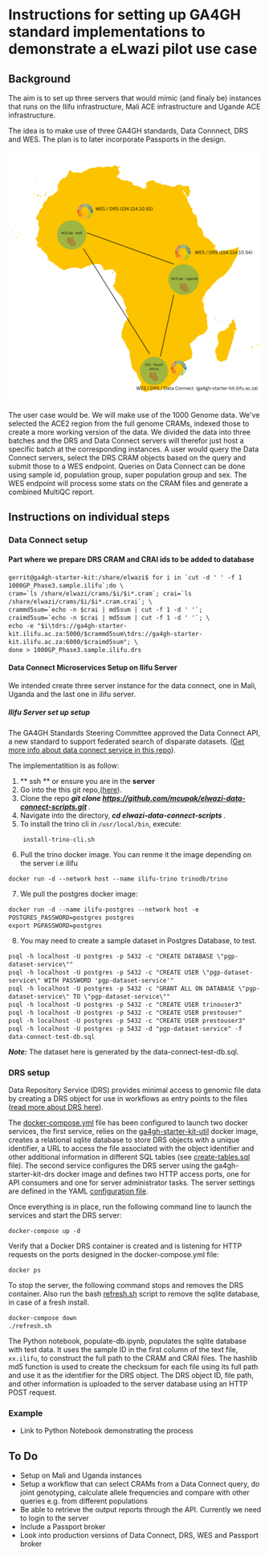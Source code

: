 # Instructions for setting up GA4GH standard implementations to demonstrate a eLwazi pilot use case

## Background

The aim is to set up three servers that would mimic (and finaly be) instances that runs on the Ilifu infrastructure, Mali ACE infrastructure and Ugande ACE infrastructure.

The idea is to make use of three GA4GH standards, Data Connnect, DRS and WES. The plan is to later incorporate Passports in the design.

<p align="center">
<img src="https://github.com/elwazi/eLwazi-pilot-node-install/blob/main/elwazi-pilot.png" width="500" height="500">
</p>

The user case would be. We will make use of the 1000 Genome data. We've selected the ACE2 region from the full genome CRAMs, indexed those to create a more working version of the data. We divided the data into three batches and the DRS and Data Connect servers will therefor just host a specific batch at the corresponding instances. A user would query the Data Connect servers, select the DRS CRAM objects based on the query and submit those to a WES endpoint. Queries on Data Connect can be done using sample id, population group, super population group and sex. The WES endpoint will process some stats on the CRAM files and generate a combined MultiQC report.

## Instructions on individual steps

### Data Connect setup

#### Part where we prepare DRS CRAM and CRAI ids to be added to database

```
gerrit@ga4gh-starter-kit:/share/elwazi$ for i in `cut -d ' ' -f 1 1000GP_Phase3.sample.ilifu`;do \
cram=`ls /share/elwazi/crams/$i/$i*.cram`; crai=`ls /share/elwazi/crams/$i/$i*.cram.crai`; \
crammd5sum=`echo -n $crai | md5sum | cut -f 1 -d ' '`; craimd5sum=`echo -n $crai | md5sum | cut -f 1 -d ' '`; \
echo -e "$i\tdrs://ga4gh-starter-kit.ilifu.ac.za:5000/$crammd5sum\tdrs://ga4gh-starter-kit.ilifu.ac.za:6000/$craimd5sum"; \
done > 1000GP_Phase3.sample.ilifu.drs
```

#### Data Connect Microservices Setup on Ilifu Server

We intended create three server instance for the data connect, one in Mali, Uganda and the last one in ilifu server.

##### Ilifu Server set up setup

The GA4GH Standards Steering Committee approved the Data Connect API, a new standard to support federated search of disparate datasets. ([Get more info about data connect service in this repo](https://github.com/mcupak/elwazi-data-connect-scripts.git)).

The implementatition is as follow:
1. ** ssh ** or ensure you are in the **server**
2. Go into the this git repo,([here](https://github.com/mcupak/elwazi-data-connect-scripts.git)).
3. Clone the repo <em><strong> git clone https://github.com/mcupak/elwazi-data-connect-scripts.git </strong></em>.
4. Navigate into the directory, <em><strong> cd elwazi-data-connect-scripts </strong></em>.
5. To install the trino cli in `/usr/local/bin`, execute:

```
    install-trino-cli.sh
```

6. Pull the trino docker image. You can renme it the image depending on the server i.e ilifu
```
docker run -d --network host --name ilifu-trino trinodb/trino
```

7. We pull the postgres docker image:

```
docker run -d --name ilifu-postgres --network host -e POSTGRES_PASSWORD=postgres postgres
export PGPASSWORD=postgres
```

8. You may need to create a sample dataset in Postgres Database, to test.
```
psql -h localhost -U postgres -p 5432 -c "CREATE DATABASE \"pgp-dataset-service\""
psql -h localhost -U postgres -p 5432 -c "CREATE USER \"pgp-dataset-service\" WITH PASSWORD 'pgp-dataset-service'"
psql -h localhost -U postgres -p 5432 -c "GRANT ALL ON DATABASE \"pgp-dataset-service\" TO \"pgp-dataset-service\""
psql -h localhost -U postgres -p 5432 -c "CREATE USER trinouser3"
psql -h localhost -U postgres -p 5432 -c "CREATE USER prestouser"
psql -h localhost -U postgres -p 5432 -c "CREATE USER prestouser3"
psql -h localhost -U postgres -p 5432 -d "pgp-dataset-service" -f data-connect-test-db.sql
```
***Note:*** The dataset here is generated by the data-connect-test-db.sql.

### DRS setup

Data Repository Service (DRS) provides minimal access to genomic file data by creating a DRS object for use in workflows as entry points to the files ([read more about DRS here](https://github.com/ga4gh/ga4gh-starter-kit-drs)). 

The [docker-compose.yml](./drs-wes/docker-compose.yml) file has been configured to launch two docker services, the first service, relies on the [ga4gh-starter-kit-util](https://github.com/ga4gh/ga4gh-starter-kit-utils) docker image, creates a relational sqlite database to store DRS objects with a unique identifier, a URL to access the file associated with the object identifier and other additional information in different SQL tables (see [create-tables.sql](./drs-wes/resources/drs/db-scripts/create-tables.sql) file). The second service configures the DRS server using the ga4gh-starter-kit-drs docker image and defines two HTTP access ports, one for API consumers and one for server administrator tasks. The server settings are defined in the YAML [configuration file](./drs-wes/resources/drs/config/config.yml).

Once everything is in place, run the following command line to launch the services and start the DRS server:

```
docker-compose up -d
```

Verify that a Docker DRS container is created and is listening for HTTP requests on the ports designed in the docker-compose.yml file:

```
docker ps
```

To stop the server, the following command stops and removes the DRS container. Also run the bash [refresh.sh](./drs-wes/refresh.sh) script to remove the sqlite database, in case of a fresh install.

```
docker-compose down
./refresh.sh
```

The Python notebook, populate-db.ipynb, populates the sqlite database with test data. It uses the sample ID in the first column of the text file, `xx.ilifu`, to construct the full path to the CRAM and CRAI files. The hashlib md5 function is used to create the checksum for each file using its full path and use it as the identifier for the DRS object. The DRS object ID, file path, and other information is uploaded to the server database using an HTTP POST request.

### Example
- Link to Python Notebook demonstrating the process

## To Do
- Setup on Mali and Uganda instances
- Setup a workflow that can select CRAMs from a Data Connect query, do joint genotyping, calculate allele frequencies and compare with other queries e.g. from different populations
- Be able to retrieve the output reports through the API. Currently we need to login to the server
- Include a Passport broker
- Look into production versions of Data Connect, DRS, WES and Passport broker

